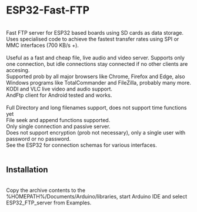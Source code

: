 # ESP32-Fast-FTP
<br>
Fast FTP server for ESP32 based boards using SD cards as data storage. <br>
Uses specialised code to achieve the fastest transfer rates using SPI or MMC interfaces (700 KB/s +). <br><br>
Useful as a fast and cheap file, live audio and video server. Supports only one connection, but idle connections stay connected if no other clients are accesing.<br>
Supported prob by all major browsers like Chrome, Firefox and Edge, also Windows programs like TotalCommander and FileZilla, probably many more.<br>
KODI and VLC live video and audio support.<br>
AndFtp client for Android tested and works.<br><br>
Full Directory and long filenames support, does not support time functions yet<br>
File seek and append functions supported.<br>
Only single connection and passive server.<br>
Does not support encryption (prob not necessary), only a single user with password or no password.<br>
See the ESP32 for connection schemas for various interfaces.<br><br>
<h2>Installation</h2>
<br>
Copy the archive contents to the %HOMEPATH%/Documents/Arduino/libraries, start Arduino IDE and select ESP32_FTP_server from Examples.
